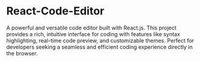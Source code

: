# React-Code-Editor
A powerful and versatile code editor built with React.js. This project provides a rich, intuitive interface for coding with features like syntax highlighting, real-time code preview, and customizable themes. Perfect for developers seeking a seamless and efficient coding experience directly in the browser.
